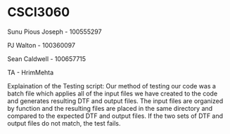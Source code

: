 # CSCI3060
Sunu Pious Joseph - 100555297 

PJ Walton - 100360097

Sean Caldwell - 100657715

TA - HrimMehta

Explaination of the Testing script:
Our method of testing our code was a batch file which applies all of the input files we have created to the code and generates resulting DTF and output files. The input files are organized by function and the resulting files are placed in the same directory and compared to the expected DTF and output files. If the two sets of DTF and output files do not match, the test fails.









